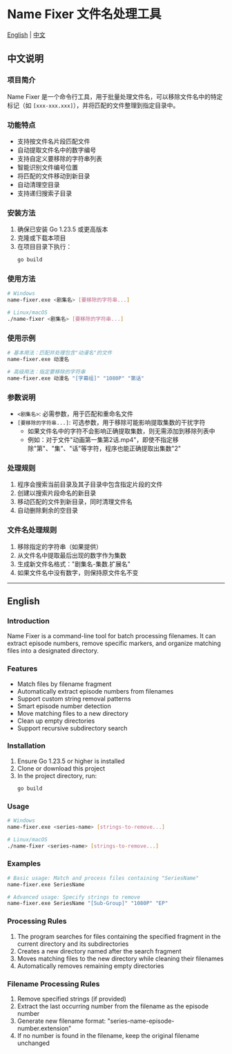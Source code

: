 # Name Fixer 文件名处理工具

[English](#english) | [中文](#chinese)

<a name="chinese"></a>
## 中文说明

### 项目简介
Name Fixer 是一个命令行工具，用于批量处理文件名，可以移除文件名中的特定标记（如 `[xxx-xxx.xxx]`），并将匹配的文件整理到指定目录中。

### 功能特点
- 支持按文件名片段匹配文件
- 自动提取文件名中的数字编号
- 支持自定义要移除的字符串列表
- 智能识别文件编号位置
- 将匹配的文件移动到新目录
- 自动清理空目录
- 支持递归搜索子目录

### 安装方法
1. 确保已安装 Go 1.23.5 或更高版本
2. 克隆或下载本项目
3. 在项目目录下执行：
   ```bash
   go build
   ```

### 使用方法
```bash
# Windows
name-fixer.exe <剧集名> [要移除的字符串...]

# Linux/macOS
./name-fixer <剧集名> [要移除的字符串...]
```

### 使用示例
```bash
# 基本用法：匹配并处理包含"动漫名"的文件
name-fixer.exe 动漫名

# 高级用法：指定要移除的字符串
name-fixer.exe 动漫名 "[字幕组]" "1080P" "第话"
```

### 参数说明
- `<剧集名>`: 必需参数，用于匹配和重命名文件
- `[要移除的字符串...]`: 可选参数，用于移除可能影响提取集数的干扰字符
  - 如果文件名中的字符不会影响正确提取集数，则无需添加到移除列表中
  - 例如：对于文件"动画第一集第2话.mp4"，即使不指定移除"第"、"集"、"话"等字符，程序也能正确提取出集数"2"

### 处理规则
1. 程序会搜索当前目录及其子目录中包含指定片段的文件
2. 创建以搜索片段命名的新目录
3. 移动匹配的文件到新目录，同时清理文件名
4. 自动删除剩余的空目录

### 文件名处理规则
1. 移除指定的字符串（如果提供）
2. 从文件名中提取最后出现的数字作为集数
3. 生成新文件名格式："剧集名-集数.扩展名"
4. 如果文件名中没有数字，则保持原文件名不变

---

<a name="english"></a>
## English

### Introduction
Name Fixer is a command-line tool for batch processing filenames. It can extract episode numbers, remove specific markers, and organize matching files into a designated directory.

### Features
- Match files by filename fragment
- Automatically extract episode numbers from filenames
- Support custom string removal patterns
- Smart episode number detection
- Move matching files to a new directory
- Clean up empty directories
- Support recursive subdirectory search

### Installation
1. Ensure Go 1.23.5 or higher is installed
2. Clone or download this project
3. In the project directory, run:
   ```bash
   go build
   ```

### Usage
```bash
# Windows
name-fixer.exe <series-name> [strings-to-remove...]

# Linux/macOS
./name-fixer <series-name> [strings-to-remove...]
```

### Examples
```bash
# Basic usage: Match and process files containing "SeriesName"
name-fixer.exe SeriesName

# Advanced usage: Specify strings to remove
name-fixer.exe SeriesName "[Sub-Group]" "1080P" "EP"
```

### Processing Rules
1. The program searches for files containing the specified fragment in the current directory and its subdirectories
2. Creates a new directory named after the search fragment
3. Moves matching files to the new directory while cleaning their filenames
4. Automatically removes remaining empty directories

### Filename Processing Rules
1. Remove specified strings (if provided)
2. Extract the last occurring number from the filename as the episode number
3. Generate new filename format: "series-name-episode-number.extension"
4. If no number is found in the filename, keep the original filename unchanged
